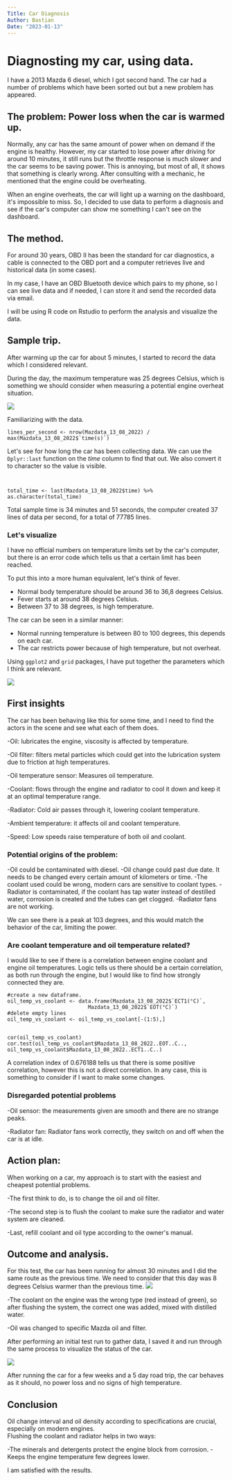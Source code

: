 ```yaml
---
Title: Car Diagnosis
Author: Bastian
Date: "2023-01-13"
---
```


# Diagnosting my car, using data.

I have a 2013 Mazda 6 diesel, which I got second hand. The car had a number of problems which have been sorted out but a new problem has appeared.

## The problem: Power loss when the car is warmed up.

Normally, any car has the same amount of power when on demand if the engine is healthy.
However, my car started to lose power after driving for around 10 minutes, it still runs but the throttle response is much slower and the car seems to be saving power.
This is annoying, but most of all, it shows that something is clearly wrong.
After consulting with a mechanic, he mentioned that the engine could be overheating.

When an engine overheats, the car will light up a warning on the dashboard, it's impossible to miss.
So, I decided to use data to perform a diagnosis and see if the car's computer can show me something I can't see on the dashboard.

## The method.

For around 30 years, OBD II has been the standard for car diagnostics, a cable is connected to the OBD port and a computer retrieves live and historical data (in some cases).

In my case, I have an OBD Bluetooth device which pairs to my phone, so I can see live data and if needed, I can store it and send the recorded data via email.

I will be using R code on Rstudio to perform the analysis and visualize the data.

## Sample trip.

After warming up the car for about 5 minutes, I started to record the data which I considered relevant.


During the day, the maximum temperature was 25 degrees Celsius, which is something we should consider when measuring a potential engine overheat situation.

<img src="Images/temperature%20130822.png" >

Familiarizing with the data.


```{r}
lines_per_second <- nrow(Mazdata_13_08_2022) / max(Mazdata_13_08_2022$`time(s)`)
```
Let's see for how long the car has been collecting data. We can use the `Dplyr::last` function on the *time* column to find that out.
We also convert it to character so the value is visible.
```{r}

  
total_time <- last(Mazdata_13_08_2022$time) %>% as.character(total_time)
```

Total sample time is 34 minutes and 51 seconds, the computer created 37 lines of data per second, for a total of 77785 lines.



### Let's visualize 

I have no official numbers on temperature limits set by the car's computer, but there is an error code which tells us that a certain limit has been reached.

To put this into a more human equivalent, let's think of fever.
  - Normal body temperature should be around 36 to 36,8 degrees Celsius.
  - Fever starts at around 38 degrees Celsius.
  - Between 37 to 38 degrees, is high temperature.



The car can be seen in a similar manner:
 - Normal running temperature is between 80 to 100 degrees, this depends on each car.
 - The car restricts power because of high temperature, but not overheat.

Using `ggplot2` and `grid` packages, I have put together the parameters which I think are relevant.

<img src="Speed%20vs%20temp%20before.png" >

## First insights

The car has been behaving like this for some time, and I need to find the actors in the scene and see what each of them does.

 -Oil: lubricates the engine, viscosity is affected by temperature.
 
 -Oil filter: filters metal particles which could get into the lubrication system due to friction at high temperatures.
 
 -Oil temperature sensor: Measures oil temperature.
 
 -Coolant: flows through the engine and radiator to cool it down and keep it at an optimal temperature range.
 
 -Radiator: Cold air passes through it, lowering coolant temperature.
 
 -Ambient temperature: it affects oil and coolant temperature.
 
 -Speed: Low speeds raise temperature of both oil and coolant.


### Potential origins of the problem:

 -Oil could be contaminated with diesel.
 -Oil change could past due date. It needs to be changed every certain amount of kilometers or time.
 -The coolant used could be wrong, modern cars are sensitive to coolant types.
 -Radiator is contaminated, if the coolant has tap water instead of destilled water, corrosion is created and the tubes can get clogged.
 -Radiator fans are not working.


We can see there is a peak at 103 degrees, and this would match the behavior of the car, limiting the power.


### Are coolant temperature and oil temperature related?

I would like to see if there is a correlation between engine coolant and engine oil temperatures.
Logic tells us there should be a certain correlation, as both run through the engine, but I would like to find how strongly connected they are.

```{r}
#create a new dataframe.
oil_temp_vs_coolant <- data.frame(Mazdata_13_08_2022$`ECT1(°C)`,
                          Mazdata_13_08_2022$`EOT(°C)`)
#delete empty lines
oil_temp_vs_coolant <- oil_temp_vs_coolant[-(1:5),]


cor(oil_temp_vs_coolant)
cor.test(oil_temp_vs_coolant$Mazdata_13_08_2022..EOT..C.., oil_temp_vs_coolant$Mazdata_13_08_2022..ECT1..C..)

```

A correlation index of 0.676188 tells us that there is some positive correlation, however this is not a direct correlation.
In any case, this is something to consider if I want to make some changes.




### Disregarded potential problems 
 -Oil sensor: the measurements given are smooth and there are no strange peaks.
 
 -Radiator fan: Radiator fans work correctly, they switch on and off when the car is at idle.
 
## Action plan:

When working on a car, my approach is to start with the easiest and cheapest potential problems.


 -The first think to do, is to change the oil and oil filter.
 
 -The second step is to flush the coolant to make sure the radiator and water system are cleaned.
 
 -Last, refill coolant and oil type according to the owner's manual.
 
## Outcome and analysis.

For this test, the car has been running for almost 30 minutes and I did the same route as the previous time.
We need to consider that this day was 8 degrees Celsius warmer than the previous time.
<img src="temperature%20180822.png" >

 -The coolant on the engine was the wrong type (red instead of green), so after flushing the system, the correct one was added, mixed with distilled water.
 
 -Oil was changed to specific Mazda oil and filter.
 
After performing an initial test run to gather data, I saved it and run through the same process to visualize the status of the car.

<img src="After%20temp%20vs%20speed.png" >

After running the car for a few weeks and a 5 day road trip, the car behaves as it should, no power loss and no signs of high temperature.



## Conclusion


Oil change interval and oil density according to specifications are crucial, especially on modern engines.  
Flushing the coolant and radiator helps in two ways:
 
  -The minerals and detergents protect the engine block from corrosion.
  -Keeps the engine temperature few degrees lower.

I am satisfied with the results.


